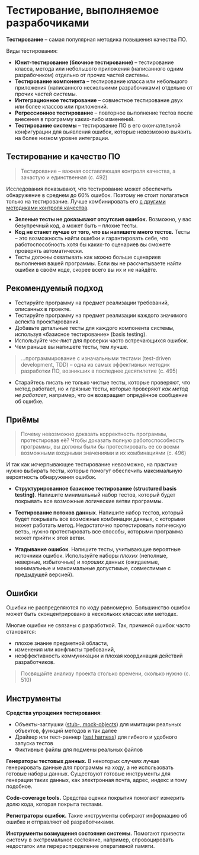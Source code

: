 # Тестирование, выполняемое разрабочиками

**Тестирование** – самая популярная методика повышения качества ПО.

Виды тестирования:

- **Юнит-тестирование (блочное тестирование)** – тестирование класса, метода или небольшого приложения (написанного одним разрабочиком) отдельно от прочих частей системы.
- **Тестирование компонента** – тестирование класса или небольшого приложения (написанного несколькими разрабочиками) отдельно от прочих частей системы.
- **Интеграционное тестирование** – совместное тестирование двух или более классов или приложений.
- **Регрессионное тестирование** – повторное выполнение тестов после внесения в программу каких-либо изменений.
- **Тестирование системы** – тестирование ПО в его окончательной конфигурации для выявления ошибок, которые невозможно выявить на более низком уровне интеграции.

## Тестирование и качество ПО

> Тестирование – важная составляющая контроля качества, а зачастую и единственная (с. 492)

Исследования показывают, что тестирование может обеспечить обнаружение в среднем до 60% ошибок. Поэтому не стоит полагаться только на тестирование. Лучше комбинировать его [с другими методиками контроля качества](chapter_20.md#относительная-эффективность-методик-повышения-контроля-качества-ПО).

- **Зеленые тесты не доказывают отсутсвия ошибок.** Возможно, у вас безупречный код, а может быть – плохие тесты.
- **Код не станет лучше от того, что вы напишете много тестов.** Тесты – это возможность найти ошибки и гарантировать себе, что работоспособность хотя бы каких-то сценариев вы сможете проверять автоматически.
- Тесты должны охватывать как можно больше сценариев выполнения вашей программы. Если вы не рассчитываете найти ошибки в своём коде, скорее всего вы их и не найдёте.

## Рекомендуемый подход

- Тестируйте программу на предмет реализации требований, описанных в проекте.
- Тестируйте программу на предмет реализации каждого значимого аспекта проектирования.
- Добавьте детальные тесты для каждого компонента системы, используя «базисное тестирование» (basis testing).
- Используйте чек-лист для проверки часто встречающихся ошибок.
- Чем раньше вы напишете тесты, тем лучше.

> ...программирование с изначальными тестами (test-driven development, TDD) – одна из самых эффективных методик разработки ПО, возникших в последнее десятилетие (с. 495)

- Старайтесь писать не только чистые тесты, которые проверяют, что метод работает, но и грязные тесты, которые проверяют _как метод не работает_, например, что он возвращает опредённое сообщение об ошибке.

## Приёмы

> Почему невозможно доказать корректность программы, протестировав её? Чтобы доказать полную работоспособность программы, вы должны были бы протестировать ее со всеми возможными входными значениями и их комбинациями (с. 496)

И так как исчерпывающее тестирование невозможно, на практике нужно выбирать тесты, которые помогут обеспечить максимальную вероятность обнаружения ошибок.

- **Структурированное базисное тестирование (structured basis testing)**. Напишите минимальный набор тестов, который будет покрывать все возможные логические ветви программы.

- **Тестирование потоков данных**. Напишите набор тестов, который будет покрывать все возможные комбинации данных, с которыми может работать метод. Недостаточно протестировать логическую ветвь, нужно протестировать все способы, которыми программа может прийти к этой ветви.

- **Угадывание ошибок**. Напишите тесты, учитывающие вероятные источники ошибок. Используйте наборы _плохих_ (неполные, неверные, избыточные) и _хороших_ данных (ожидаемые, минимальные и максимальные допустимые, совместимые с предыдущей версией).

## Ошибки

Ошибки не распределяются по коду равномерно. Большинство ошибок может быть сконцентрировано в нескольких классах или методах.

Многие ошибки не связаны с разработкой. Так, причиной ошибок часто становятся:

- плохое знание предметной области,
- изменения или конфликты требований,
- неэффективность коммуникации и плохая координация действий разработчиков.

> Посвящайте анализу проекта столько времени, сколько нужно (с. 510)

## Инструменты

**Средства упрощения тестирования**:

- Объекты-заглушки ([stub-, mock-objects](https://en.wikipedia.org/wiki/Mock_object)) для имитации реальных объектов, функций методов и так далее
- Драйвер или тест-раннер ([test harness](https://en.wikipedia.org/wiki/Test_harness)) для гибкого и удобного запуска тестов
- Фиктивные файлы для подмены реальных файлов

**Генераторы тестовых данных.** В некоторых случаях лучше генерировать данные для программы на ходу, а не использовать готовые наборы данных. Существуют готовые инструменты для генерации таких данных, как электронная почта, адрес, индекс и тому подобное.

**Code-coverage tools.** Средства оценки покрытия помогают измерить долю кода, которая покрыта тестами.

**Регистраторы ошибок.** Такие инструменты собирают информацию об ошибке и отправляют её разработчиками.

**Инструменты возмущения состояния системы.** Помогают привести систему в экстремальное состояние, например, спровоцировать недостаток или перераспределение оперативной памяти.
